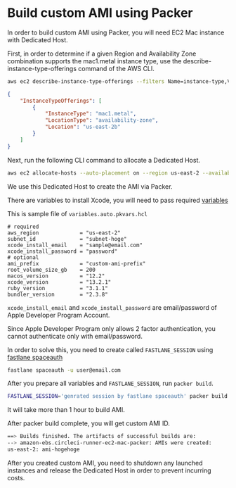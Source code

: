 # Build custom AMI using Packer

In order to build custom AMI using Packer, you will need EC2 Mac instance with Dedicated Host.

First, in order to determine if a given Region and Availability Zone combination supports the mac1.metal instance type, use the describe-instance-type-offerings command of the AWS CLI.

```sh
aws ec2 describe-instance-type-offerings --filters Name=instance-type,Values=mac1.metal Name=location,Values=us-east-2b --location-type availability-zone --region us-east-2
```

```json
{
    "InstanceTypeOfferings": [
        {
            "InstanceType": "mac1.metal",
            "LocationType": "availability-zone",
            "Location": "us-east-2b"
        }
    ]
}
```

Next, run the following CLI command to allocate a Dedicated Host.

```sh
aws ec2 allocate-hosts --auto-placement on --region us-east-2 --availability-zone us-east-2b --instance-type mac1.metal --quantity 1
```

We use this Dedicated Host to create the AMI via Packer.

There are variables to install Xcode, you will need to pass required [variables](./images/variables.pkr.hcl)

This is sample file of `variables.auto.pkvars.hcl`

```hcl
# required
aws_region             = "us-east-2"
subnet_id              = "subnet-hoge"
xcode_install_email    = "sample@email.com"
xcode_install_password = "password"
# optional
ami_prefix             = "custom-ami-prefix"
root_volume_size_gb    = 200
macos_version          = "12.2"
xcode_version          = "13.2.1"
ruby_version           = "3.1.1"
bundler_version        = "2.3.8"
```

`xcode_install_email` and `xcode_install_password` are email/password of Apple Developer Program Account.

Since Apple Developer Program only allows 2 factor authentication, you cannot authenticate only with email/password.

In order to solve this, you need to create called `FASTLANE_SESSION` using [fastlane spaceauth](https://docs.fastlane.tools/getting-started/ios/authentication/)

```sh
fastlane spaceauth -u user@email.com
```

After you prepare all variables and `FASTLANE_SESSION`, run `packer build`.

```sh
FASTLANE_SESSION='genrated session by fastlane spaceauth' packer build .
```

It will take more than 1 hour to build AMI.

After packer build complete, you will get custom AMI ID.

```sh
==> Builds finished. The artifacts of successful builds are:
--> amazon-ebs.circleci-runner-ec2-mac-packer: AMIs were created:
us-east-2: ami-hogehoge
```

After you created custom AMI, you need to shutdown any launched instances and release the Dedicated Host in order to prevent incurring costs.
